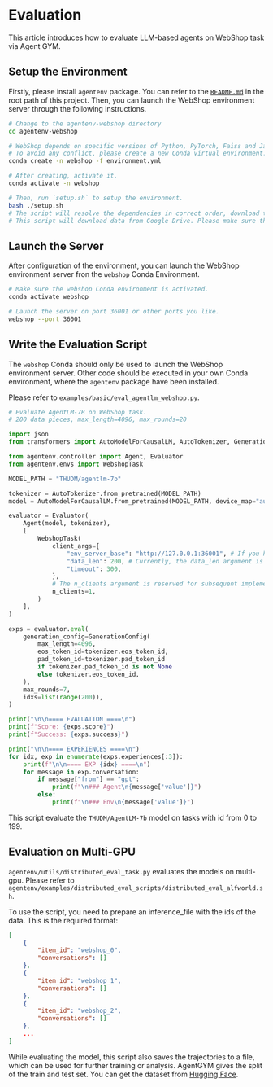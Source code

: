 # Evaluation

This article introduces how to evaluate LLM-based agents on WebShop task via Agent GYM.

## Setup the Environment

Firstly, please install `agentenv` package. You can refer to the [`README.md`](/README.md) in the root path of this project. Then, you can launch the WebShop environment server through the following instructions.


```bash
# Change to the agentenv-webshop directory
cd agentenv-webshop

# WebShop depends on specific versions of Python, PyTorch, Faiss and Java.
# To avoid any conflict, please create a new Conda virtual environment.
conda create -n webshop -f environment.yml

# After creating, activate it.
conda activate -n webshop

# Then, run `setup.sh` to setup the environment.
bash ./setup.sh
# The script will resolve the dependencies in correct order, download the dataset and install the agentenv-webshop server.
# This script will download data from Google Drive. Please make sure that the network is available.
```

## Launch the Server

After configuration of the environment, you can launch the WebShop environment server fron the `webshop` Conda Environment.

```bash
# Make sure the webshop Conda environment is activated.
conda activate webshop

# Launch the server on port 36001 or other ports you like.
webshop --port 36001
```

## Write the Evaluation Script

The `webshop` Conda should only be used to launch the WebShop environment server. Other code should be executed in your own Conda environment, where the `agentenv` package have been installed.

Please refer to `examples/basic/eval_agentlm_webshop.py`.

```python
# Evaluate AgentLM-7B on WebShop task.
# 200 data pieces, max_length=4096, max_rounds=20

import json
from transformers import AutoModelForCausalLM, AutoTokenizer, GenerationConfig

from agentenv.controller import Agent, Evaluator
from agentenv.envs import WebshopTask

MODEL_PATH = "THUDM/agentlm-7b"

tokenizer = AutoTokenizer.from_pretrained(MODEL_PATH)
model = AutoModelForCausalLM.from_pretrained(MODEL_PATH, device_map="auto", trust_remote_code=True).eval()

evaluator = Evaluator(
    Agent(model, tokenizer),
    [
        WebshopTask(
            client_args={
                "env_server_base": "http://127.0.0.1:36001", # If you have modified the port, modify it here.
                "data_len": 200, # Currently, the data_len argument is of no use. It will be removed in future versions.
                "timeout": 300,
            },
            # The n_clients argument is reserved for subsequent implementations of batch generation. Please leave it at 1.
            n_clients=1,
        )
    ],
)

exps = evaluator.eval(
    generation_config=GenerationConfig(
        max_length=4096,
        eos_token_id=tokenizer.eos_token_id,
        pad_token_id=tokenizer.pad_token_id
        if tokenizer.pad_token_id is not None
        else tokenizer.eos_token_id,
    ),
    max_rounds=7,
    idxs=list(range(200)),
)

print("\n\n==== EVALUATION ====\n")
print(f"Score: {exps.score}")
print(f"Success: {exps.success}")

print("\n\n==== EXPERIENCES ====\n")
for idx, exp in enumerate(exps.experiences[:3]):
    print(f"\n\n==== EXP {idx} ====\n")
    for message in exp.conversation:
        if message["from"] == "gpt":
            print(f"\n### Agent\n{message['value']}")
        else:
            print(f"\n### Env\n{message['value']}")

```

This script evaluate the `THUDM/AgentLM-7b` model on tasks with id from 0 to 199.

## Evaluation on Multi-GPU

`agentenv/utils/distributed_eval_task.py` evaluates the models on multi-gpu. Please refer to `agentenv/examples/distributed_eval_scripts/distributed_eval_alfworld.sh`.


To use the script, you need to prepare an inference_file with the ids of the data. This is the required format:

```json
[
    {
        "item_id": "webshop_0",
        "conversations": []
    },
    {
        "item_id": "webshop_1",
        "conversations": []
    },
    {
        "item_id": "webshop_2",
        "conversations": []
    },
    ...
]
```

While evaluating the model, this script also saves the trajectories to a file, which can be used for further training or analysis. AgentGYM gives the split of the train and test set. You can get the dataset from [Hugging Face](https://huggingface.co/AgentGym).

